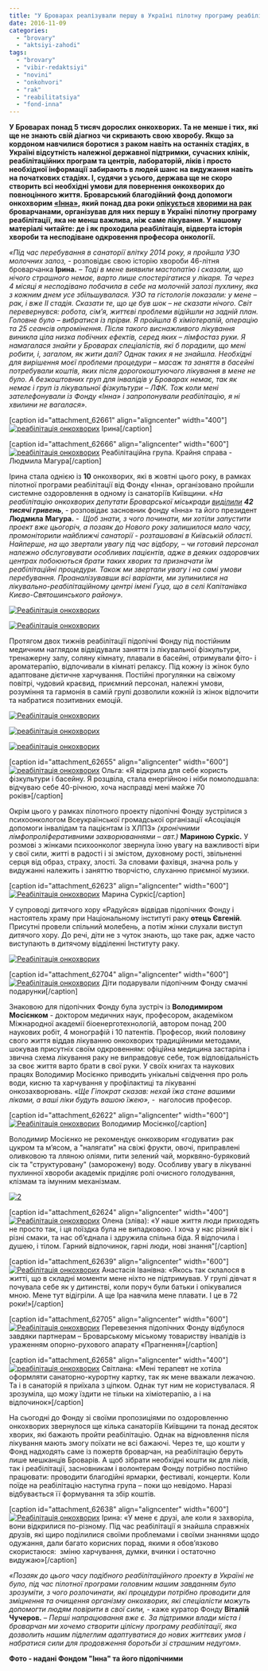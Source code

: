 ```yaml
---
title: "У Броварах реалізували першу в Україні пілотну програму реабілітації онкохворих"
date: 2016-11-09
categories: 
  - "brovary"
  - "aktsiyi-zahodi"
tags: 
  - "brovary"
  - "vibir-redaktsiyi"
  - "novini"
  - "onkohvori"
  - "rak"
  - "reabilitatsiya"
  - "fond-inna"
---
```


**У Броварах понад 5 тисяч дорослих онкохворих. Та не менше і тих, які ще не знають свій діагноз чи скривають свою хворобу. Якщо за кордоном навчилися боротися з раком навіть на останніх стадіях, в Україні відсутність належної державної підтримки, сучасних клінік, реабілітаційних програм та центрів, лабораторій, ліків і просто необхідної інформації забирають в людей шанс на видужання навіть на початкових стадіях. І, судячи з усього, держава ще не скоро створить всі необхідні умови для повернення онкохворих до повноцінного життя. Броварський благодійний фонд допомоги онкохворим [«Інна»](http://fond-inna.org/o-nas.html), який понад два роки [опікується](https://mpz.brovary.org/brovarskyj-blagodijnyj-fond-inna-dopomagaye-onkohvorym-borotys-zi-smertelnoyu-nedugoyu/) [хворими на рак](https://mpz.brovary.org/blagodijnyj-fond-dopomogy-onkohvorym-inna-konsoliduye-brovarchan-u-borotbi-proty-raku-shho-utylizuye-suspilstvo/) броварчанами, організував для них першу в Україні пілотну програму реабілітації, яка не менш важлива, ніж саме лікування. У нашому матеріалі читайте: де і як проходила реабілітація, відверта історія хвороби та несподіване одкровення професора онкології.**

_«Під час перебування в санаторії влітку 2014 року, я пройшла УЗО молочних залоз,_ \- розповідає свою історію хвороби 46-літня броварчанка **Ірина.** _– Тоді в мене виявили мастопатію і сказали, що нічого страшного немає, варто лише спостерігатися у лікаря. Та через 4 місяці я несподівано побачила в себе на молочній залозі_ _пухлину, яка з кожним днем усе збільшувалася. УЗО та гістологія показали: у мене – рак, і вже ІІ стадія. Сказати те, що це був шок – не сказати нічого. Світ перевернувся: робота, сім’я, життєві проблеми відійшли на задній план. Головне було – вибратися із прірви. Я пройшла 6 хіміотерапій, операцію та 25 сеансів опромінення. Після такого виснажливого лікування виникла ціла низка побічних ефектів, серед яких – лімфостаз руки. Я намагалася знайти у Броварах спеціалістів, які б порадили, що мені робити, і, загалом, як жити далі? Однак таких я не знайшла. Необхідні для вирішення моєї проблеми процедури – масаж та заняття в басейні потребували коштів, яких після дорогокоштуючого лікування в мене не було. А безкоштовних груп для інвалідів у Броварах немає, так як немає і груп із лікувальної фізкультури – ЛФК. Тож коли мені зателефонували із Фонду «Інна» і запропонували реабілітацію, я ні хвилини не вагалася»._

\[caption id="attachment\_62661" align="aligncenter" width="400"\][![реабілітація онкохворих](https://mpz.brovary.org/wp-content/uploads/2016/11/23f.jpg)](https://mpz.brovary.org/wp-content/uploads/2016/11/23f.jpg) Ірина\[/caption\]

\[caption id="attachment\_62666" align="aligncenter" width="600"\][![реабілітація онкохворих](https://mpz.brovary.org/wp-content/uploads/2016/11/3k.jpg)](https://mpz.brovary.org/wp-content/uploads/2016/11/3k.jpg) Реабілітаційна група. Крайня справа - Людмила Магура\[/caption\]

Ірина стала однією із **10** онкохворих, які в жовтні цього року, в рамках пілотної програми реабілітації від Фонду «Інна», організовано пройшли системне оздоровлення в одному із санаторіїв Київщини. «_На реабілітацію онкохворих депутати Броварської міськради [виділили](https://mpz.brovary.org/18-ta-sesiya-brovarskoyi-miskoyi-rady-rishennya-pryjmaye-sformovana-bilshist-hto-proty/)_ **_42 тисячі гривень_**, - розповідає засновник фонду «Інна» та його президент **Людмила** **Магура.** -  _Щоб знати, з чого починати, ми хотіли запустити проект вже цьогоріч, а позаяк до Нового року залишилося мало часу, промоніторили найближчі санаторії - розташовані в Київській області. Найперше, на що звертали увагу під час відбору, – чи готовий персонал належно обслуговувати особливих пацієнтів, адже в деяких оздоровчих центрах побоюються брати таких хворих та призначати їм реабілітаційні процедури. Також ми звертали увагу і на самі умови перебування. Проаналізувавши всі варіанти, ми зупинилися на лікувально-реабілітаційному центрі імені Гуца, що в селі Капітанівка Києво-Святошинського району»._

[![Реабілітація онкохворих](https://mpz.brovary.org/wp-content/uploads/2016/11/SAM_8329.jpg)](https://mpz.brovary.org/wp-content/uploads/2016/11/SAM_8329.jpg)

[![Реабілітація онкохворих](https://mpz.brovary.org/wp-content/uploads/2016/11/SAM_8331.jpg)](https://mpz.brovary.org/wp-content/uploads/2016/11/SAM_8331.jpg)

Протягом двох тижнів реабілітації підопічні Фонду під постійним медичним наглядом відвідували заняття із лікувальної фізкультури, тренажерну залу, соляну кімнату, плавали в басейні, отримували фіто- і ароматерапію, відпочивали в кімнаті релаксу. Під кожну із жінок було адаптоване дієтичне харчування. Постійні прогулянки на свіжому повітрі, чудовий краєвид, приємний персонал, належні умови, розуміння та гармонія в самій групі дозволили кожній із жінок відпочити та набратися позитивних емоцій.

[![Реабілітація онкохворих](https://mpz.brovary.org/wp-content/uploads/2016/11/SAM_8357.jpg)](https://mpz.brovary.org/wp-content/uploads/2016/11/SAM_8357.jpg)

[![реабілітація онкохворих](https://mpz.brovary.org/wp-content/uploads/2016/11/3j.jpg)](https://mpz.brovary.org/wp-content/uploads/2016/11/3j.jpg)

[![реабілітація онкохворих](https://mpz.brovary.org/wp-content/uploads/2016/11/3ts.jpg)](https://mpz.brovary.org/wp-content/uploads/2016/11/3ts.jpg)

\[caption id="attachment\_62655" align="aligncenter" width="600"\][![реабілітація онкохворих](https://mpz.brovary.org/wp-content/uploads/2016/11/SAM_8354.jpg)](https://mpz.brovary.org/wp-content/uploads/2016/11/SAM_8354.jpg) Ольга: «Я відкрила для себе користь фізкультури і басейну. Я розцвіла, стала енергійною і ніби помолодшала: відчуваю себе 40-річною, хоча насправді мені майже 70 років»\[/caption\]

Окрім цього у рамках пілотного проекту підопічні Фонду зустрілися з психоонкологом Всеукраїнської громадської організації «Асоціація допомоги інвалідам та пацієнтам із ХЛПЗ» _(хронічними лімфопроліферативними захворюваннями – авт.)_ **Мариною Суркіс.** У розмові з жінками психоонколог звернула їхню увагу на важливості віри у свої сили, житті в радості і зі змістом, духовному рості, звільненні серця від образ, страху, злості. За словами фахівця, значна роль у видужанні належить і заняттю творчістю, слуханню приємної музики.

\[caption id="attachment\_62623" align="aligncenter" width="600"\][![Реабілітація онкохворих](https://mpz.brovary.org/wp-content/uploads/2016/11/21-1.jpg)](https://mpz.brovary.org/wp-content/uploads/2016/11/21-1.jpg) Марина Суркіс\[/caption\]

У супроводі дитячого хору «Радуйся» відвідав підопічних Фонду і настоятель храму при Національному інституті раку **отець Євгеній**. Присутні провели спільний молебень, а потім жінки слухали виступ дитячого хору. До речі, діти не з чуток знають, що таке рак, адже часто виступають в дитячому відділенні Інституту раку.

[![Реабілітація онкохворих](https://mpz.brovary.org/wp-content/uploads/2016/11/7ch.jpg)](https://mpz.brovary.org/wp-content/uploads/2016/11/7ch.jpg)

\[caption id="attachment\_62704" align="aligncenter" width="600"\][![Реабілітація онкохворих](https://mpz.brovary.org/wp-content/uploads/2016/11/7f.jpg)](https://mpz.brovary.org/wp-content/uploads/2016/11/7f.jpg) Діти подарували підопічним Фонду смачні подарунки\[/caption\]

Знаковою для підопічних Фонду була зустріч із **Володимиром Мосієнком** - доктором медичних наук, професором, академіком Міжнародної академії біоенерготехнологій, автором понад 200 наукових робіт, 4 монографій і 10 патентів. Професор, який половину свого життя віддав лікуванню онкохворих традиційними методами, шокував присутніх своїм одкровенням: офіційна медицина застаріла і звична схема лікування раку не виправдовує себе, тож відповідальність за своє життя варто брати в свої руки. У своїх книгах та наукових працях Володимир Мосієнко приводить унікальні свідчення про роль води, кисню та харчування у профілактиці та лікуванні онкозахворювань. _«Ще Гіпократ сказав: нехай їжа стане вашими ліками, а ваші ліки будуть вашою їжею»,_ -  наголосив професор.

\[caption id="attachment\_62622" align="aligncenter" width="600"\][![Реабілітація онкохворих](https://mpz.brovary.org/wp-content/uploads/2016/11/20.jpg)](https://mpz.brovary.org/wp-content/uploads/2016/11/20.jpg) Володимир Мосієнко\[/caption\]

Володимир Мосієнко не рекомендує онкохворим «годувати» рак цукром та м’ясом, а "налягати" на свіжі фрукти, овочі, приправлені оливковою та лляною оліями, пити зелений чай, морквяно-буряковий сік та "структуровану" (заморожену) воду. Особливу увагу в лікуванні пухлинної хвороби академік приділяє ролі очисного голодування, клізмам та імунним механізмам.

[![2](https://mpz.brovary.org/wp-content/uploads/2016/11/2-3.jpg)](https://mpz.brovary.org/wp-content/uploads/2016/11/2-3.jpg)

\[caption id="attachment\_62624" align="aligncenter" width="400"\][![Реабілітація онкохворих](https://mpz.brovary.org/wp-content/uploads/2016/11/14914664_1099963916783517_644924022_n.jpg)](https://mpz.brovary.org/wp-content/uploads/2016/11/14914664_1099963916783517_644924022_n.jpg) Олена (зліва): «У наше життя люди приходять не просто так, і ця поїздка була не випадковою. І хоча у нас різний вік і різні смаки, та нас об’єднала і здружила спільна біда. Я відпочила і душею, і тілом. Гарний відпочинок, гарні люди, нові знання"\[/caption\]

\[caption id="attachment\_62639" align="aligncenter" width="600"\][![Реабілітація онкохворих](https://mpz.brovary.org/wp-content/uploads/2016/11/SAM_8384.jpg)](https://mpz.brovary.org/wp-content/uploads/2016/11/SAM_8384.jpg) Анастасія Іванівна: «Якось так склалося в житті, що в складні моменти мене ніхто не підтримував. У групі дівчат я почувала себе як у дитинстві, коли поруч були батьки і опікувалися мною. Мене тут відігріли. А ще Іра навчила мене плавати. І це в 72 роки!»\[/caption\]

\[caption id="attachment\_62705" align="aligncenter" width="600"\][![Реабілітація онкохворих](https://mpz.brovary.org/wp-content/uploads/2016/11/7ya.jpg)](https://mpz.brovary.org/wp-content/uploads/2016/11/7ya.jpg) Перевезення підопічних Фонду відбулося завдяки партнерам – Броварському міському товариству інвалідів із ураженням опорно-рухового апарату «Прагнення»\[/caption\]

\[caption id="attachment\_62658" align="aligncenter" width="400"\][![реабілітація онкохворих](https://mpz.brovary.org/wp-content/uploads/2016/11/1ya.jpg)](https://mpz.brovary.org/wp-content/uploads/2016/11/1ya.jpg) Світлана: «Мені терапевт не хотіла оформляти санаторно-курортну картку, так як мене вважали лежачою. Та і в санаторій я приїхала з ціпком. Однак тут ним не користувалася. Я зрозуміла, що можу їздити не тільки на хіміотерапію, а і на відпочинок»\[/caption\]

На сьогодні до Фонду зі своїми пропозиціями по оздоровленню онкохворих звернулося ще кілька санаторіїв Київщини та понад десяток хворих, які бажають пройти реабілітацію. Однак на відновлення після лікування мають змогу поїхати не всі бажаючі. Через те, що кошти у Фонд надходять саме із пожертв броварчан, на реабілітацію беруть лише мешканців Броварів. А щоб зібрати необхідні кошти як для ліків, так і реабілітації, засновникам і волонтерам Фонду потрібно постійно працювати: проводити благодійні ярмарки, фестивалі, концерти. Коли поїде на реабілітацію наступна група – поки що невідомо. Наразі відбувається її формування та збір коштів.

\[caption id="attachment\_62638" align="aligncenter" width="600"\][![Реабілітація онкохворих](https://mpz.brovary.org/wp-content/uploads/2016/11/SAM_8380.jpg)](https://mpz.brovary.org/wp-content/uploads/2016/11/SAM_8380.jpg) Ірина: «У мене є друзі, але коли я захворіла, вони відкрилися по-різному. Під час реабілітації я знайшла справжніх друзів, які щиро поділилися своїми проблемами і своїми знаннями щодо одужання, дали багато корисних порад, якими я обов’язково скористаюся:  зміню харчування, думки, вчинки і остаточно видужаю»\[/caption\]

_«Позаяк до цього часу подібного реабілітаційного проекту в Україні не було, під час пілотної програми головним нашим завданням було зрозуміти, з чого розпочинати, які процедури потрібно проводити для зміцнення та очищення організму онкохворих, які спеціалісти можуть допомогти людям повірити в свої сили, -_ каже куратор Фонду **Віталій Чучеров.** – _Перші напрацювання вже є. За підтримки влади міста і броварчан ми хочемо створити цілісну програму реабілітації, яка дозволить нашим підлеглим адаптуватися до нових життєвих умов і набратися сили для продовження боротьби зі страшним недугом»._ 

**Фото - надані Фондом "Інна" та його підопічними**
